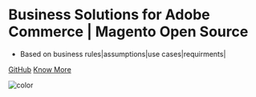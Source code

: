 # Business Solutions for Adobe Commerce | Magento Open Source 
- Based on business rules|assumptions|use cases|requirments|


[GitHub](https://github.com/lalittmohan/magento2-solutions)
[Know More](README.md)

![color](#)
